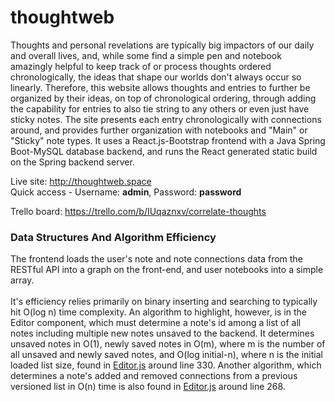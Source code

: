 # thoughtweb
Thoughts and personal revelations are typically big impactors of our daily and overall lives, and, while some find a simple pen and notebook amazingly helpful to keep track of or process thoughts ordered chronologically, the ideas that shape our worlds don't always occur so linearly. Therefore, this website allows thoughts and entries to further be organized by their ideas, on top of chronological ordering, through adding the capability for entries to also tie string to any others or even just have sticky notes. The site presents each entry chronologically with connections around, and provides further organization with notebooks and "Main" or "Sticky" note types. It uses a React.js-Bootstrap frontend with a Java Spring Boot-MySQL database backend, and runs the React generated static build on the Spring backend server.</br>

Live site: http://thoughtweb.space</br>
Quick access - Username: <b>admin</b>, Password: <b>password</b></br>

Trello board: https://trello.com/b/IUqaznxv/correlate-thoughts

### Data Structures And Algorithm Efficiency
The frontend loads the user's note and note connections data from the RESTful API into a graph on the front-end, and user notebooks into a simple array. </br>
</br>
It's efficiency relies primarily on binary inserting and searching to typically hit O(log n) time complexity. An algorithm to highlight, however, is in the Editor component, which must determine a note's id among a list of all notes including multiple new notes unsaved to the backend. It determines unsaved notes in O(1), newly saved notes in O(m), where m is the number of all unsaved and newly saved notes, and O(log initial-n), where n is the initial loaded list size, found in [Editor.js](react-frontend/src/components/Editor/Editor.js) around line 330. Another algorithm, which determines a note's added and removed connections from a previous versioned list in O(n) time is also found in [Editor.js](react-frontend/src/components/Editor/Editor.js) around line 268.
